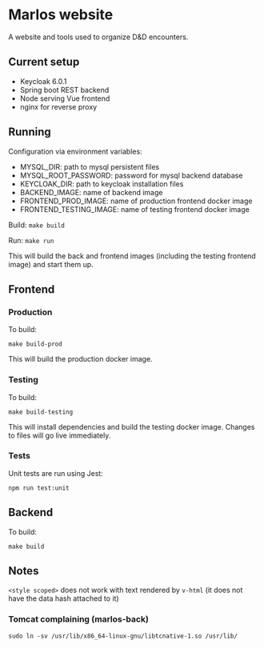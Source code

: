 # Marlos website

A website and tools used to organize D&D encounters.


## Current setup

- Keycloak 6.0.1
- Spring boot REST backend
- Node serving Vue frontend
- nginx for reverse proxy

## Running

Configuration via environment variables:
- MYSQL_DIR: path to mysql persistent files
- MYSQL_ROOT_PASSWORD: password for mysql backend database
- KEYCLOAK_DIR: path to keycloak installation files
- BACKEND_IMAGE: name of backend image
- FRONTEND_PROD_IMAGE: name of production frontend docker image
- FRONTEND_TESTING_IMAGE: name of testing frontend docker image


Build:
`make build`

Run:
`make run`

This will build the back and frontend images (including the testing frontend image) and start them up.


## Frontend

### Production

To build:

`make build-prod`

This will build the production docker image.


### Testing

To build:

`make build-testing`

This will install dependencies and build the testing docker image. Changes to files will go live immediately.


### Tests

Unit tests are run using Jest:

`npm run test:unit`


## Backend

To build:

`make build`


## Notes

`<style scoped>` does not work with text rendered by `v-html` (it does not have the data hash attached to it)

### Tomcat complaining (marlos-back)

`sudo ln -sv /usr/lib/x86_64-linux-gnu/libtcnative-1.so /usr/lib/`

